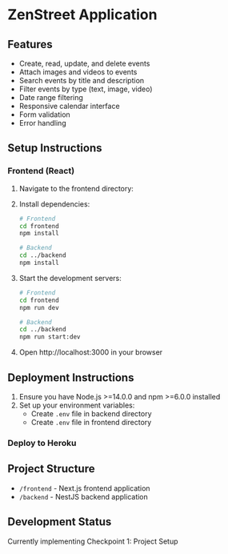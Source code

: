 # ZenStreet Application

## Features

- Create, read, update, and delete events
- Attach images and videos to events
- Search events by title and description
- Filter events by type (text, image, video)
- Date range filtering
- Responsive calendar interface
- Form validation
- Error handling

## Setup Instructions

### Frontend (React)

1. Navigate to the frontend directory:
2. Install dependencies:
   ```bash
   # Frontend
   cd frontend
   npm install

   # Backend
   cd ../backend
   npm install
   ```
3. Start the development servers:
   ```bash
   # Frontend
   cd frontend
   npm run dev

   # Backend
   cd ../backend
   npm run start:dev
   ```

4. Open http://localhost:3000 in your browser

## Deployment Instructions

1. Ensure you have Node.js >=14.0.0 and npm >=6.0.0 installed
2. Set up your environment variables:
   - Create `.env` file in backend directory
   - Create `.env` file in frontend directory

### Deploy to Heroku

## Project Structure

- `/frontend` - Next.js frontend application
- `/backend` - NestJS backend application

## Development Status

Currently implementing Checkpoint 1: Project Setup
